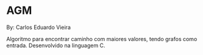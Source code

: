 # AGM

By: Carlos Eduardo Vieira

Algoritmo para encontrar caminho com maiores valores, tendo grafos como entrada.
Desenvolvido na linguagem C.
